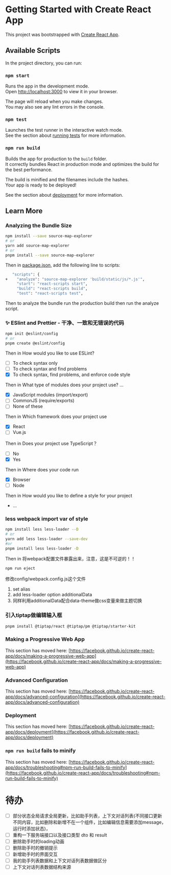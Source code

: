 # Getting Started with Create React App

This project was bootstrapped with [Create React App](https://github.com/facebook/create-react-app).

## Available Scripts

In the project directory, you can run:

### `npm start`

Runs the app in the development mode.\
Open [http://localhost:3000](http://localhost:3000) to view it in your browser.

The page will reload when you make changes.\
You may also see any lint errors in the console.

### `npm test`

Launches the test runner in the interactive watch mode.\
See the section about [running tests](https://facebook.github.io/create-react-app/docs/running-tests) for more information.

### `npm run build`

Builds the app for production to the `build` folder.\
It correctly bundles React in production mode and optimizes the build for the best performance.

The build is minified and the filenames include the hashes.\
Your app is ready to be deployed!

See the section about [deployment](https://facebook.github.io/create-react-app/docs/deployment) for more information.


## Learn More

### Analyzing the Bundle Size

```bash
npm install --save source-map-explorer
# or
yarn add source-map-explorer
# or
pnpm install --save source-map-explorer
```

Then in [package.json](./package.json), add the following line to scripts:
```bash
   "scripts": {
+    "analyze": "source-map-explorer 'build/static/js/*.js'",
     "start": "react-scripts start",
     "build": "react-scripts build",
     "test": "react-scripts test",
```
Then to analyze the bundle run the production build then run the analyze script.


### ✨ ESlint and Prettier - 干净、一致和无错误的代码

```bash
npm init @eslint/config
# or
pnpm create @eslint/config
```

Then in How would you like to use ESLint? 
- [ ] To check syntax only
- [ ] To check syntax and find problems
- [x] To check syntax, find problems, and enforce code style

Then in What type of modules does your project use? … 
- [x] JavaScript modules (import/export)
- [ ] CommonJS (require/exports)
- [ ] None of these

Then in Which framework does your project use
- [x] React
- [ ] Vue.js

Then in Does your project use TypeScript？
- [ ] No
- [x] Yes

Then in Where does your code run
- [x] Browser
- [ ] Node

Then in How would you like to define a style for your project
- ...

### less webpack import var of style
```bash
npm install less less-loader --D
# or
yarn add less less-loader --save-dev
#or
pnpm install less less-loader -D
```
Then in 将webpack配置文件暴露出来，注意，这是不可逆的！！
```bash
npm run eject
```
修改config/webpack.config.js这个文件
1. set alias
2. add less-loader option additionalData
3. 同样利用additionalData配合data-theme做css变量来做主题切换


### 引入tiptap做编辑输入框
```bash
pnpm install @tiptap/react @tiptap/pm @tiptap/starter-kit
```



### Making a Progressive Web App

This section has moved here: [https://facebook.github.io/create-react-app/docs/making-a-progressive-web-app](https://facebook.github.io/create-react-app/docs/making-a-progressive-web-app)

### Advanced Configuration

This section has moved here: [https://facebook.github.io/create-react-app/docs/advanced-configuration](https://facebook.github.io/create-react-app/docs/advanced-configuration)

### Deployment

This section has moved here: [https://facebook.github.io/create-react-app/docs/deployment](https://facebook.github.io/create-react-app/docs/deployment)

### `npm run build` fails to minify

This section has moved here: [https://facebook.github.io/create-react-app/docs/troubleshooting#npm-run-build-fails-to-minify](https://facebook.github.io/create-react-app/docs/troubleshooting#npm-run-build-fails-to-minify)

# 待办
- [ ] 部分状态全局请求全局更新，比如助手列表，上下文对话列表(不同接口更新不同内容，比如删除和新增不在一个组件，比如编辑信息需要添加message，运行时添加状态)，
- [ ] 重构一下服务端接口以及接口类型 dto 和 result
- [ ] 删除助手时的loading动画
- [ ] 删除助手时的撤销提示
- [ ] 新增助手时的界面交互
- [ ] 我的助手列表数据和上下文对话列表数据做区分
- [ ] 上下文对话列表数据结构来源
